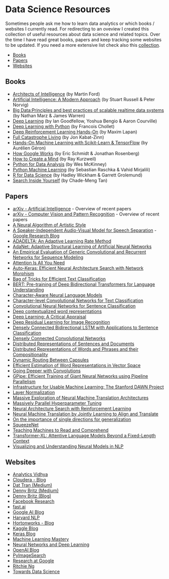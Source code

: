 # Data Science Resources
Sometimes people ask me how to learn data analytics or which books / websites I currently read. For redirecting to an oveview I created this collection of useful resources about data science and related topics. Over the time I have read great books, papers and keep tracking some websites to be updated. If you need a more extensive list check also this [collection](https://github.com/bulutyazilim/awesome-datascience).

* [Books](#books)
* [Papers](#papers)
* [Websites](#websites)

## Books
* [Architects of Intelligence](https://www.amazon.com/Architects-Intelligence-truth-people-building/dp/1789131510) (by Martin Ford)
* [Artificial Intelligence: A Modern Approach](https://www.amazon.com/Artificial-Intelligence-Modern-Approach-3rd/dp/0136042597/) (by Stuart Russell & Peter Norvig)
* [Big Data:Principles and best practices of scalable realtime data systems]( https://www.amazon.de/Big-Data-Principles-practices-scalable/dp/1617290343) (by Nathan Marz & James Warren)
* [Deep Learning](https://www.amazon.com/Deep-Learning-Adaptive-Computation-Machine/dp/0262035618) (by Ian Goodfellow, Yoshua Bengio & Aaron Courville)
* [Deep Learning with Python](https://www.amazon.com/Deep-Learning-Python-Francois-Chollet/dp/1617294438) (by Francois Chollet)
* [Deep Reinforcement Learning Hands-On](https://www.amazon.com/Deep-Reinforcement-Learning-Hands-Q-networks/dp/1788834240) (by Maxim Lapan)
* [Full Catastrophe Living](https://www.amazon.com/dp/product/0345536932) (by Jon Kabat-Zinn)
* [Hands-On Machine Learning with Scikit-Learn & TensorFlow](https://www.amazon.com/Hands-Machine-Learning-Scikit-Learn-TensorFlow/dp/1491962291/) (by Aurélien Géron)
* [How Google Works](https://www.amazon.com/How-Google-Works-Eric-Schmidt/dp/1455582328) (by Eric Schmidt & Jonathan Rosenberg)
* [How to Create a Mind](https://www.amazon.com/How-Create-Mind-Thought-Revealed/dp/0143124048/) (by Ray Kurzweil)
* [Python for Data Analysis](https://www.amazon.com/Python-Data-Analysis-Wrangling-IPython/dp/1491957662/) (by Wes McKinney)
* [Python Machine Learning](https://www.amazon.com/Python-Machine-Learning-scikit-learn-TensorFlow/dp/1787125939/) (by Sebastian Raschka & Vahid Mirjalili)
* [R for Data Science](https://www.amazon.com/Data-Science-Transform-Visualize-Model/dp/1491910399/) (by Hadley Wickham & Garrett Grolemund)
* [Search Inside Yourself](https://www.amazon.com/Search-Inside-Yourself-Unexpected-Achieving/dp/0062116932) (by Chade-Meng Tan)

## Papers
* [arXiv - Artificial Intelligence](https://arxiv.org/list/cs.AI/recent) - Overview of recent papers
* [arXiv - Computer Vision and Pattern Recognition](https://arxiv.org/list/cs.CV/recent) - Overview of recent papers
* [A Neural Algorithm of Artistic Style](https://arxiv.org/abs/1508.06576)
* [A Speaker-Independent Audio-Visual Model for Speech Separation](https://arxiv.org/abs/1804.03619) - [Google Research Blog](https://research.googleblog.com/2018/04/looking-to-listen-audio-visual-speech.html)
* [ADADELTA: An Adaptive Learning Rate Method](https://arxiv.org/abs/1212.5701)
* [AdaNet: Adaptive Structural Learning of Artificial Neural Networks](https://arxiv.org/abs/1607.01097)
* [An Empirical Evaluation of Generic Convolutional and Recurrent Networks for Sequence Modeling](https://arxiv.org/abs/1803.01271)
* [Attention Is All You Need](https://arxiv.org/abs/1706.03762)
* [Auto-Keras: Efficient Neural Architecture Search with Network Morphism](https://arxiv.org/abs/1806.10282)
* [Bag of Tricks for Efficient Text Classification](https://arxiv.org/abs/1607.01759)
* [BERT: Pre-training of Deep Bidirectional Transformers for Language Understanding](https://arxiv.org/abs/1810.04805)
* [Character-Aware Neural Language Models](https://arxiv.org/abs/1508.06615)
* [Character-level Convolutional Networks for Text Classification](https://arxiv.org/abs/1509.01626)
* [Convolutional Neural Networks for Sentence Classification](https://arxiv.org/abs/1408.5882)
* [Deep contextualized word representations](https://arxiv.org/abs/1802.05365)
* [Deep Learning: A Critical Appraisal](https://arxiv.org/abs/1801.00631)
* [Deep Residual Learning for Image Recognition](https://arxiv.org/abs/1512.03385)
* [Densely Connected Bidirectional LSTM with Applications to Sentence Classification](https://arxiv.org/abs/1802.00889)
* [Densely Connected Convolutional Networks](https://arxiv.org/abs/1608.06993)
* [Distributed Representations of Sentences and Documents](https://arxiv.org/abs/1405.4053)
* [Distributed Representations of Words and Phrases and their Compositionality](https://arxiv.org/abs/1310.4546)
* [Dynamic Routing Between Capsules](https://arxiv.org/abs/1710.09829)
* [Efficient Estimation of Word Representations in Vector Space](https://arxiv.org/abs/1301.3781)
* [Going Deeper with Convolutions](https://arxiv.org/abs/1409.4842)
* [GPipe: Efficient Training of Giant Neural Networks using Pipeline Parallelism]( https://arxiv.org/abs/1811.06965)
* [Infrastructure for Usable Machine Learning: The Stanford DAWN Project](https://arxiv.org/abs/1705.07538)
* [Layer Normalization](https://arxiv.org/abs/1607.06450)
* [Massive Exploration of Neural Machine Translation Architectures](https://arxiv.org/abs/1703.03906)
* [Massively Parallel Hyperparameter Tuning](https://arxiv.org/abs/1810.05934)
* [Neural Architecture Search with Reinforcement Learning](https://arxiv.org/abs/1611.01578)
* [Neural Machine Translation by Jointly Learning to Align and Translate](https://arxiv.org/abs/1409.0473)
* [On the importance of single directions for generalization](https://arxiv.org/abs/1803.06959)
* [SqueezeNet](https://arxiv.org/abs/1602.07360)
* [Teaching Machines to Read and Comprehend](https://arxiv.org/abs/1506.03340)
* [Transformer-XL: Attentive Language Models Beyond a Fixed-Length Context](https://arxiv.org/abs/1901.02860)
* [Visualizing and Understanding Neural Models in NLP](https://arxiv.org/abs/1506.01066)

## Websites
* [Analytics Vidhya](https://www.analyticsvidhya.com/blog)
* [Cloudera - Blog](https://blog.cloudera.com/)
* [Dat Tran (Medium)](https://medium.com/@datitran)
* [Denny Britz (Medium)](https://medium.com/@dennybritz)
* [Denny Britz (Blog)](http://www.wildml.com/)
* [Facebook Research](https://research.fb.com/blog/)
* [fast.ai](http://www.fast.ai/)
* [Google AI Blog](https://ai.googleblog.com/)
* [Harvard NLP](http://nlp.seas.harvard.edu/)
* [Hortonworks - Blog](https://hortonworks.com/blog/)
* [Kaggle Blog](http://blog.kaggle.com/)
* [Keras Blog](https://blog.keras.io/)
* [Machine Learning Mastery](https://machinelearningmastery.com/blog/)
* [Neural Networks and Deep Learning](http://neuralnetworksanddeeplearning.com/)
* [OpenAI Blog](https://blog.openai.com/)
* [PyImageSearch](https://www.pyimagesearch.com/)
* [Research at Google](https://research.google.com/pubs/papers.html)
* [Ritchie Ng](http://www.ritchieng.com/)
* [Towards Data Science](https://towardsdatascience.com/)
